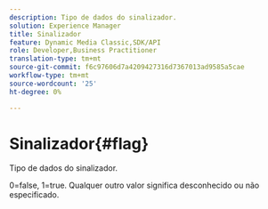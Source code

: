 ```yaml
---
description: Tipo de dados do sinalizador.
solution: Experience Manager
title: Sinalizador
feature: Dynamic Media Classic,SDK/API
role: Developer,Business Practitioner
translation-type: tm+mt
source-git-commit: f6c97606d7a4209427316d7367013ad9585a5cae
workflow-type: tm+mt
source-wordcount: '25'
ht-degree: 0%

---
```



# Sinalizador{#flag}

Tipo de dados do sinalizador.

0=false, 1=true. Qualquer outro valor significa desconhecido ou não especificado.
